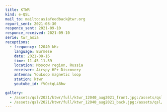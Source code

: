 ```yaml
---
title: KTWR
kind: e-QSL
mail_to: mailto:asiafeedback@twr.org
report_sent: 2021-08-30
responce_sent: 2021-09-10
responce_received: 2021-09-10
serie: twr_asia
receptions:
  - frequency: 12040 kHz
    language: Burmese
    date: 2021-08-16
    time: 11.45-11.59
    location: Moscow region, Russia
    receiver: Airspy HF+ Discovery
    antenna: YouLoop magnetic loop
    station: ktwr
    youtube_id: fVOctqL48hw

gallery:
  - /assets/qsl/2021/ktwr/full/ktwr_12040_aug2021_front.jpg:/assets/qsl/2021/ktwr/small/ktwr_12040_aug2021_front.jpg
  - /assets/qsl/2021/ktwr/full/ktwr_12040_aug2021_back.jpg:/assets/qsl/2021/ktwr/small/ktwr_12040_aug2021_back.jpg
---
```

